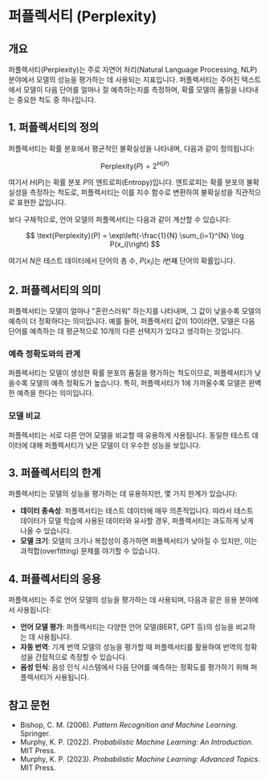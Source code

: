 # 퍼플렉서티 (Perplexity)

## 개요

퍼플렉서티(Perplexity)는 주로 자연어 처리(Natural Language Processing, NLP) 분야에서 모델의 성능을 평가하는 데 사용되는 지표입니다. 퍼플렉서티는 주어진 텍스트에서 모델이 다음 단어를 얼마나 잘 예측하는지를 측정하며, 확률 모델의 품질을 나타내는 중요한 척도 중 하나입니다.

## 1. **퍼플렉서티의 정의**

퍼플렉서티는 확률 분포에서 평균적인 불확실성을 나타내며, 다음과 같이 정의됩니다:

$$
\text{Perplexity}(P) = 2^{H(P)}
$$

여기서 $H(P)$는 확률 분포 $P$의 엔트로피(Entropy)입니다. 엔트로피는 확률 분포의 불확실성을 측정하는 척도로, 퍼플렉서티는 이를 지수 함수로 변환하여 불확실성을 직관적으로 표현한 값입니다.

보다 구체적으로, 언어 모델의 퍼플렉서티는 다음과 같이 계산할 수 있습니다:

$$
\text{Perplexity}(P) = \exp\left(-\frac{1}{N} \sum_{i=1}^{N} \log P(x_i)\right)
$$

여기서 $N$은 테스트 데이터에서 단어의 총 수, $P(x_i)$는 $i$번째 단어의 확률입니다.

## 2. **퍼플렉서티의 의미**

퍼플렉서티는 모델이 얼마나 "혼란스러워" 하는지를 나타내며, 그 값이 낮을수록 모델의 예측이 더 정확하다는 의미입니다. 예를 들어, 퍼플렉서티 값이 10이라면, 모델은 다음 단어를 예측하는 데 평균적으로 10개의 다른 선택지가 있다고 생각하는 것입니다.

### 예측 정확도와의 관계

퍼플렉서티는 모델이 생성한 확률 분포의 품질을 평가하는 척도이므로, 퍼플렉서티가 낮을수록 모델의 예측 정확도가 높습니다. 특히, 퍼플렉서티가 1에 가까울수록 모델은 완벽한 예측을 한다는 의미입니다.

### 모델 비교

퍼플렉서티는 서로 다른 언어 모델을 비교할 때 유용하게 사용됩니다. 동일한 테스트 데이터에 대해 퍼플렉서티가 낮은 모델이 더 우수한 성능을 보입니다.

## 3. **퍼플렉서티의 한계**

퍼플렉서티는 모델의 성능을 평가하는 데 유용하지만, 몇 가지 한계가 있습니다:

- **데이터 종속성**: 퍼플렉서티는 테스트 데이터에 매우 의존적입니다. 따라서 테스트 데이터가 모델 학습에 사용된 데이터와 유사할 경우, 퍼플렉서티는 과도하게 낮게 나올 수 있습니다.
- **모델 크기**: 모델의 크기나 복잡성이 증가하면 퍼플렉서티가 낮아질 수 있지만, 이는 과적합(overfitting) 문제를 야기할 수 있습니다.

## 4. **퍼플렉서티의 응용**

퍼플렉서티는 주로 언어 모델의 성능을 평가하는 데 사용되며, 다음과 같은 응용 분야에서 사용됩니다:

- **언어 모델 평가**: 퍼플렉서티는 다양한 언어 모델(BERT, GPT 등)의 성능을 비교하는 데 사용됩니다.
- **자동 번역**: 기계 번역 모델의 성능을 평가할 때 퍼플렉서티를 활용하여 번역의 정확성을 간접적으로 측정할 수 있습니다.
- **음성 인식**: 음성 인식 시스템에서 다음 단어를 예측하는 정확도를 평가하기 위해 퍼플렉서티가 사용됩니다.

## 참고 문헌

- Bishop, C. M. (2006). *Pattern Recognition and Machine Learning*. Springer.
- Murphy, K. P. (2022). *Probabilistic Machine Learning: An Introduction*. MIT Press.
- Murphy, K. P. (2023). *Probabilistic Machine Learning: Advanced Topics*. MIT Press.

